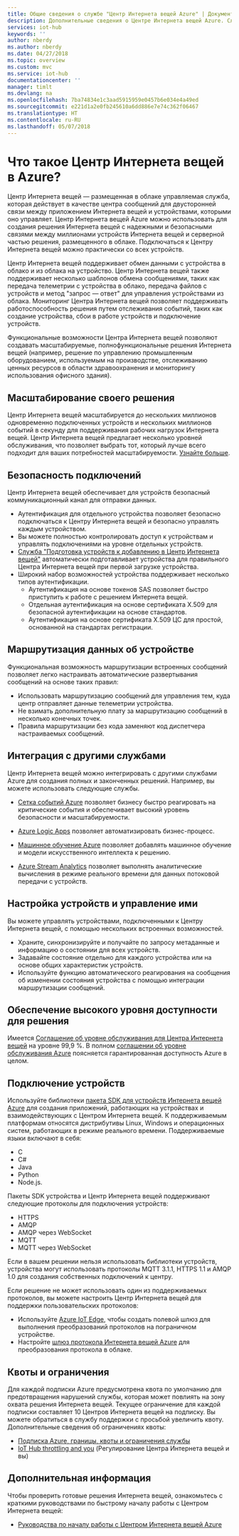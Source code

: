 ```yaml
---
title: Общие сведения о службе "Центр Интернета вещей Azure" | Документация Майкрософт
description: Дополнительные сведения о Центре Интернета вещей Azure. Служба Интернета вещей создана для масштабируемого приема данных, управления устройствами и обеспечения безопасности.
services: iot-hub
keywords: ''
author: nberdy
ms.author: nberdy
ms.date: 04/27/2018
ms.topic: overview
ms.custom: mvc
ms.service: iot-hub
documentationcenter: ''
manager: timlt
ms.devlang: na
ms.openlocfilehash: 7ba74834e1c3aad5915959e0457b6e034e4a49ed
ms.sourcegitcommit: e221d1a2e0fb245610a6dd886e7e74c362f06467
ms.translationtype: HT
ms.contentlocale: ru-RU
ms.lasthandoff: 05/07/2018
---
```

# <a name="what-is-azure-iot-hub"></a>Что такое Центр Интернета вещей в Azure?

Центр Интернета вещей — размещенная в облаке управляемая служба, которая действует в качестве центра сообщений для двусторонней связи между приложением Интернета вещей и устройствами, которыми оно управляет. Центр Интернета вещей Azure можно использовать для создания решения Интернета вещей с надежными и безопасными связями между миллионами устройств Интернета вещей и серверной частью решения, размещенного в облаке. Подключаться к Центру Интернета вещей можно практически со всех устройств.

Центр Интернета вещей поддерживает обмен данными с устройства в облако и из облака на устройство. Центр Интернета вещей также поддерживает несколько шаблонов обмена сообщениями, таких как передача телеметрии с устройства в облако, передача файлов с устройств и метод "запрос — ответ" для управления устройствами из облака. Мониторинг Центра Интернета вещей позволяет поддерживать работоспособность решения путем отслеживания событий, таких как создание устройства, сбои в работе устройств и подключение устройств.

Функциональные возможности Центра Интернета вещей позволяют создавать масштабируемые, полнофункциональные решения Интернета вещей (например, решение по управлению промышленным оборудованием, используемым на производстве, отслеживанию ценных ресурсов в области здравоохранения и мониторингу использования офисного здания).

## <a name="scale-your-solution"></a>Масштабирование своего решения

Центр Интернета вещей масштабируется до нескольких миллионов одновременно подключенных устройств и нескольких миллионов событий в секунду для поддерживания рабочих нагрузок Интернета вещей. Центр Интернета вещей предлагает несколько уровней обслуживания, что позволяет выбрать тот, который лучше всего подходит для ваших потребностей масштабируемости. [Узнайте больше](https://azure.microsoft.com/pricing/details/iot-hub/).

## <a name="secure-your-communications"></a>Безопасность подключений

Центр Интернета вещей обеспечивает для устройств безопасный коммуникационный канал для отправки данных.

* Аутентификация для отдельного устройства позволяет безопасно подключаться к Центру Интернета вещей и безопасно управлять каждым устройством.
* Вы можете полностью контролировать доступ к устройствам и управлять подключениями на уровне отдельных устройств.
* [Служба "Подготовка устройств к добавлению в Центр Интернета вещей"](https://docs.microsoft.com/azure/iot-dps/) автоматически подготавливает устройства для правильного Центра Интернета вещей при первой загрузке устройства.
* Широкий набор возможностей устройства поддерживает несколько типов аутентификации.
  * Аутентификация на основе токенов SAS позволяет быстро приступить к работе с решением Интернета вещей.
  * Отдельная аутентификация на основе сертификата X.509 для безопасной аутентификации на основе стандартов.
  * Аутентификация на основе сертификата X.509 ЦС для простой, основанной на стандартах регистрации.

## <a name="route-device-data"></a>Маршрутизация данных об устройстве

Функциональная возможность маршрутизации встроенных сообщений позволяет легко настраивать автоматические развертывания сообщений на основе таких правил:

* Использовать маршрутизацию сообщений для управления тем, куда центр отправляет данные телеметрии устройства.
* Не взимать дополнительную плату за маршрутизацию сообщений в несколько конечных точек.
* Правила маршрутизации без кода заменяют код диспетчера настраиваемых сообщений.

## <a name="integrate-with-other-services"></a>Интеграция с другими службами

Центр Интернета вещей можно интегрировать с другими службами Azure для создания полных и законченных решений. Например, вы можете использовать следующие службы.

* [Сетка событий Azure](https://docs.microsoft.com/azure/event-grid/) позволяет бизнесу быстро реагировать на критические события и обеспечивает высокий уровень безопасности и масштабируемости.

* [Azure Logic Apps](https://docs.microsoft.com/azure/logic-apps/) позволяет автоматизировать бизнес-процесс.

* [Машинное обучение Azure](https://docs.microsoft.com/azure/machine-learning/) позволяет добавлять машинное обучение и модели искусственного интеллекта к решению.

* [Azure Stream Analytics](https://docs.microsoft.com/azure/stream-analytics/) позволяет выполнять аналитические вычисления в режиме реального времени для данных потоковой передачи с устройств.

## <a name="configure-and-control-your-devices"></a>Настройка устройств и управление ими

Вы можете управлять устройствами, подключенными к Центру Интернета вещей, с помощью нескольких встроенных возможностей.

* Храните, синхронизируйте и получайте по запросу метаданные и информацию о состоянии для всех устройств.
* Задавайте состояние отдельно для каждого устройства или на основе общих характеристик устройств.
* Используйте функцию автоматического реагирования на сообщения об изменении состояния устройства с помощью интеграции маршрутизации сообщений.

## <a name="make-your-solution-highly-available"></a>Обеспечение высокого уровня доступности для решения

Имеется [Соглашение об уровне обслуживания для Центра Интернета вещей](https://azure.microsoft.com/support/legal/sla/iot-hub/) на уровне 99,9 %. В полном [соглашении об уровне обслуживания Azure](https://azure.microsoft.com/support/legal/sla/) поясняется гарантированная доступность Azure в целом.

## <a name="connect-your-devices"></a>Подключение устройств

Используйте библиотеки [пакета SDK для устройств Интернета вещей Azure](https://docs.microsoft.com/azure/iot-hub/iot-hub-devguide-sdks) для создания приложений, работающих на устройствах и взаимодействующих с Центром Интернета вещей. К поддерживаемым платформам относятся дистрибутивы Linux, Windows и операционных систем, работающих в режиме реального времени. Поддерживаемые языки включают в себя:

* C
* C#
* Java
* Python
* Node.js.

Пакеты SDK устройства и Центр Интернета вещей поддерживают следующие протоколы для подключения устройств:

* HTTPS
* AMQP
* AMQP через WebSocket
* MQTT
* MQTT через WebSocket

Если в вашем решении нельзя использовать библиотеки устройств, устройства могут использовать протоколы MQTT 3.1.1, HTTPS 1.1 и AMQP 1.0 для создания собственных подключений к центру.

Если решение не может использовать один из поддерживаемых протоколов, вы можете настроить Центр Интернета вещей для поддержки пользовательских протоколов:

* Используйте [Azure IoT Edge](https://docs.microsoft.com/azure/iot-edge/), чтобы создать полевой шлюз для выполнения преобразований протоколов на пограничном устройстве.
* Настройте [шлюз протокола Интернета вещей Azure](https://github.com/Azure/azure-iot-protocol-gateway/blob/master/README.md) для преобразования протокола в облаке.

## <a name="quotas-and-limits"></a>Квоты и ограничения

Для каждой подписки Azure предусмотрена квота по умолчанию для предотвращения нарушений службы, которая может повлиять на зону охвата решения Интернета вещей. Текущее ограничение для каждой подписки составляет 10 Центров Интернета вещей на подписку. Вы можете обратиться в службу поддержки с просьбой увеличить квоту. Дополнительные сведения об ограничениях квоты:

* [Подписка Azure, границы, квоты и ограничения службы](../azure-subscription-service-limits.md)
* [IoT Hub throttling and you](https://azure.microsoft.com/blog/iot-hub-throttling-and-you/) (Регулирование Центра Интернета вещей и вы)

## <a name="next-steps"></a>Дополнительная информация

Чтобы проверить готовые решения Интернета вещей, ознакомьтесь с краткими руководствами по быстрому началу работы с Центром Интернета вещей:

* [Руководства по началу работы с Центром Интернета вещей Azure](iot-hub-get-started.md)
